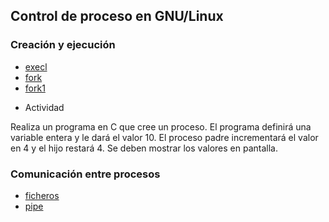 ## Control de proceso en GNU/Linux

### Creación y ejecución
- [execl]()
- [fork]()
- [fork1]()

* Actividad

Realiza un programa en C que cree un proceso. El programa definirá una variable
entera y le dará el valor 10. El proceso padre incrementará el valor en 4 y el hijo
restará 4. Se deben mostrar los valores en pantalla.

### Comunicación entre procesos
- [ficheros]()
- [pipe]()
